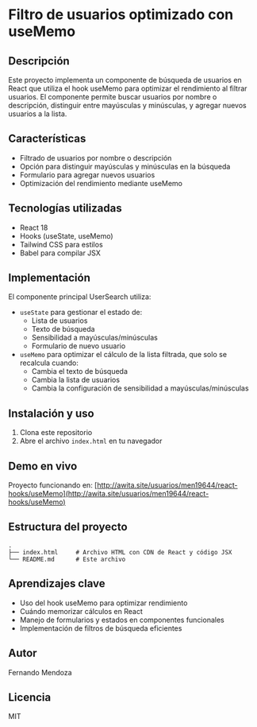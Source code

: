 # Filtro de usuarios optimizado con useMemo

## Descripción

Este proyecto implementa un componente de búsqueda de usuarios en React que utiliza el hook useMemo para optimizar el rendimiento al filtrar usuarios. El componente permite buscar usuarios por nombre o descripción, distinguir entre mayúsculas y minúsculas, y agregar nuevos usuarios a la lista.

## Características

- Filtrado de usuarios por nombre o descripción
- Opción para distinguir mayúsculas y minúsculas en la búsqueda
- Formulario para agregar nuevos usuarios
- Optimización del rendimiento mediante useMemo

## Tecnologías utilizadas

- React 18
- Hooks (useState, useMemo)
- Tailwind CSS para estilos
- Babel para compilar JSX

## Implementación

El componente principal UserSearch utiliza:

- `useState` para gestionar el estado de:
  - Lista de usuarios
  - Texto de búsqueda
  - Sensibilidad a mayúsculas/minúsculas
  - Formulario de nuevo usuario
- `useMemo` para optimizar el cálculo de la lista filtrada, que solo se recalcula cuando:
  - Cambia el texto de búsqueda
  - Cambia la lista de usuarios
  - Cambia la configuración de sensibilidad a mayúsculas/minúsculas

## Instalación y uso

1. Clona este repositorio
2. Abre el archivo `index.html` en tu navegador

## Demo en vivo

Proyecto funcionando en: [http://awita.site/usuarios/men19644/react-hooks/useMemo](http://awita.site/usuarios/men19644/react-hooks/useMemo)

## Estructura del proyecto

```
.
├── index.html     # Archivo HTML con CDN de React y código JSX
└── README.md      # Este archivo
```

## Aprendizajes clave

- Uso del hook useMemo para optimizar rendimiento
- Cuándo memorizar cálculos en React
- Manejo de formularios y estados en componentes funcionales
- Implementación de filtros de búsqueda eficientes

## Autor

Fernando Mendoza

## Licencia

MIT
